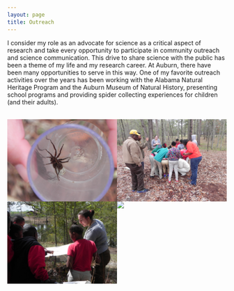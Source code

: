 ```yaml
---
layout: page
title: Outreach
---
```


I consider my role as an advocate for science as a critical aspect of research and take every opportunity to participate in community outreach and science communication. This drive to share science with the public has been a theme of my life and my research career. At Auburn, there have been many opportunities to serve in this way. One of my favorite outreach activities over the years has been working with the Alabama Natural Heritage Program and the Auburn Museum of Natural History, presenting school programs and providing spider collecting experiences for children (and their adults).

<br>

<img style="float: left;" src="/img/DSCN7841.jpg" width="50%"/>

<img style="float: right;" src="/img/DSCN7826.jpg" width="50%"/>

<br>

<img style="float: left;" hspace="" src="/img/DSCN7881.jpg" width="50%"/>

<img style="float: right;" hspace="" src="/img/DSCN8291.jpg" width="50%"/>
